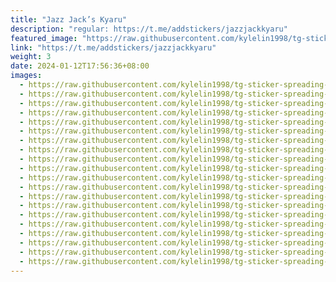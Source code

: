 ```yaml
---
title: "Jazz Jack’s Kyaru"
description: "regular: https://t.me/addstickers/jazzjackkyaru"
featured_image: "https://raw.githubusercontent.com/kylelin1998/tg-sticker-spreading-worldwide-images/main/img/47b791b9-6c93-4649-928b-1c11be2c5b19.jpg"
link: "https://t.me/addstickers/jazzjackkyaru"
weight: 3
date: 2024-01-12T17:56:36+08:00
images:
  - https://raw.githubusercontent.com/kylelin1998/tg-sticker-spreading-worldwide-images/main/img/47b791b9-6c93-4649-928b-1c11be2c5b19.jpg
  - https://raw.githubusercontent.com/kylelin1998/tg-sticker-spreading-worldwide-images/main/img/5db67e5e-8b77-4b8f-afcc-b68173005edb.jpg
  - https://raw.githubusercontent.com/kylelin1998/tg-sticker-spreading-worldwide-images/main/img/f81c1481-ead8-4176-9b23-6301801911ee.jpg
  - https://raw.githubusercontent.com/kylelin1998/tg-sticker-spreading-worldwide-images/main/img/9f97927e-7338-480e-ae5c-e6390e8849da.jpg
  - https://raw.githubusercontent.com/kylelin1998/tg-sticker-spreading-worldwide-images/main/img/0fdc7d3c-e49a-40ef-a244-52bce992bc57.jpg
  - https://raw.githubusercontent.com/kylelin1998/tg-sticker-spreading-worldwide-images/main/img/514130c9-0a63-4692-8b0d-a78baf9de61f.jpg
  - https://raw.githubusercontent.com/kylelin1998/tg-sticker-spreading-worldwide-images/main/img/25042cd2-df57-4254-9168-33f3b61d1750.jpg
  - https://raw.githubusercontent.com/kylelin1998/tg-sticker-spreading-worldwide-images/main/img/843525ca-09d7-4073-99ee-6c0dcdb4eaac.jpg
  - https://raw.githubusercontent.com/kylelin1998/tg-sticker-spreading-worldwide-images/main/img/23ee8635-237e-4084-8376-7cfd4c72efc4.jpg
  - https://raw.githubusercontent.com/kylelin1998/tg-sticker-spreading-worldwide-images/main/img/ecf9a7d7-a84b-4fdb-a13f-8fd19d371e61.jpg
  - https://raw.githubusercontent.com/kylelin1998/tg-sticker-spreading-worldwide-images/main/img/a379342d-05f1-474a-a0e4-3584ed0332af.jpg
  - https://raw.githubusercontent.com/kylelin1998/tg-sticker-spreading-worldwide-images/main/img/4c5a8aeb-324c-4cd3-afce-6a81fd593f28.jpg
  - https://raw.githubusercontent.com/kylelin1998/tg-sticker-spreading-worldwide-images/main/img/8c9d9e10-218b-4449-a4a2-ec4f4f887078.jpg
  - https://raw.githubusercontent.com/kylelin1998/tg-sticker-spreading-worldwide-images/main/img/3143a418-2ba1-49ae-b64e-1627479f4074.jpg
  - https://raw.githubusercontent.com/kylelin1998/tg-sticker-spreading-worldwide-images/main/img/21227afe-5065-4177-b7e9-c446fbf7d268.jpg
  - https://raw.githubusercontent.com/kylelin1998/tg-sticker-spreading-worldwide-images/main/img/40135a41-6281-41b5-8a4d-fa63d2fa61b1.jpg
  - https://raw.githubusercontent.com/kylelin1998/tg-sticker-spreading-worldwide-images/main/img/19c973ac-d5c4-4cce-97cb-cdeb4e1d1079.jpg
  - https://raw.githubusercontent.com/kylelin1998/tg-sticker-spreading-worldwide-images/main/img/e175a3f8-74d2-41ac-8026-5f1112a2f1e2.jpg
  - https://raw.githubusercontent.com/kylelin1998/tg-sticker-spreading-worldwide-images/main/img/91d3f7d3-bc1f-4742-8eb2-c253b0c7c023.jpg
  - https://raw.githubusercontent.com/kylelin1998/tg-sticker-spreading-worldwide-images/main/img/e0075aa2-05c2-4e0f-b024-72db71d787d5.jpg
---
```

